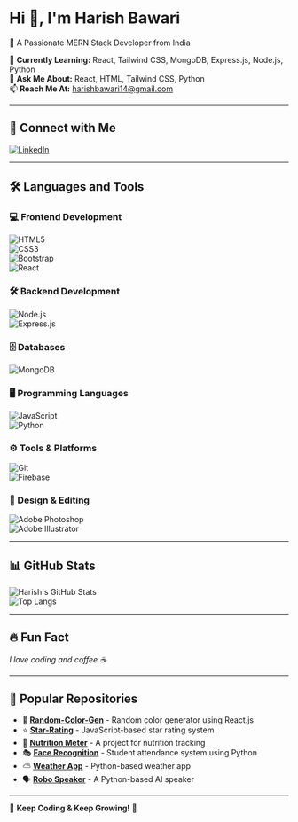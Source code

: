 # Hi 👋, I'm Harish Bawari  
🚀 A Passionate MERN Stack Developer from India  

🌱 **Currently Learning:** React, Tailwind CSS, MongoDB, Express.js, Node.js, Python  
💬 **Ask Me About:** React, HTML, Tailwind CSS, Python  
📫 **Reach Me At:** harishbawari14@gmail.com  

---

## 🔗 Connect with Me  
[![LinkedIn](https://img.shields.io/badge/-LinkedIn-blue?style=flat-square&logo=Linkedin&logoColor=white)](https://www.linkedin.com/in/harish-bawari-b25627250/)  

---

## 🛠 Languages and Tools  

### 💻 Frontend Development  
![HTML5](https://img.shields.io/badge/-HTML5-E34F26?style=flat-square&logo=html5&logoColor=white)  
![CSS3](https://img.shields.io/badge/-CSS3-1572B6?style=flat-square&logo=css3&logoColor=white)  
![Bootstrap](https://img.shields.io/badge/-Bootstrap-563D7C?style=flat-square&logo=bootstrap&logoColor=white)  
![React](https://img.shields.io/badge/-React-61DAFB?style=flat-square&logo=react&logoColor=black)  

### 🛠 Backend Development  
![Node.js](https://img.shields.io/badge/-Node.js-339933?style=flat-square&logo=node.js&logoColor=white)  
![Express.js](https://img.shields.io/badge/-Express.js-000000?style=flat-square&logo=express&logoColor=white)  

### 🗄️ Databases  
![MongoDB](https://img.shields.io/badge/-MongoDB-47A248?style=flat-square&logo=mongodb&logoColor=white)  

### 🖥️ Programming Languages  
![JavaScript](https://img.shields.io/badge/-JavaScript-F7DF1E?style=flat-square&logo=javascript&logoColor=black)  
![Python](https://img.shields.io/badge/-Python-3776AB?style=flat-square&logo=python&logoColor=white)  

### ⚙️ Tools & Platforms  
![Git](https://img.shields.io/badge/-Git-F05032?style=flat-square&logo=git&logoColor=white)  
![Firebase](https://img.shields.io/badge/-Firebase-FFCA28?style=flat-square&logo=firebase&logoColor=black)  

### 🎨 Design & Editing  
![Adobe Photoshop](https://img.shields.io/badge/-Photoshop-31A8FF?style=flat-square&logo=adobe-photoshop&logoColor=white)  
![Adobe Illustrator](https://img.shields.io/badge/-Illustrator-FF9A00?style=flat-square&logo=adobe-illustrator&logoColor=white)  

---

## 📊 GitHub Stats  
![Harish's GitHub Stats](https://github-readme-stats.vercel.app/api?username=harishbawari14&show_icons=true&theme=radical)  
![Top Langs](https://github-readme-stats.vercel.app/api/top-langs/?username=harishbawari14&layout=compact&theme=radical)  

---

## 🔥 Fun Fact  
*I love coding and coffee ☕*  

---

## 📂 Popular Repositories  
- 🔹 [**Random-Color-Gen**](https://github.com/harishbawari14/Random-Color-Gen) - Random color generator using React.js  
- ⭐ [**Star-Rating**](https://github.com/harishbawari14/star-rating) - JavaScript-based star rating system  
- 🍏 [**Nutrition Meter**](https://github.com/harishbawari14/Nutrition--meter) - A project for nutrition tracking  
- 🎭 [**Face Recognition**](https://github.com/harishbawari14/face-recognition) - Student attendance system using Python  
- ⛅ [**Weather App**](https://github.com/harishbawari14/Weather-app) - Python-based weather app  
- 🗣️ [**Robo Speaker**](https://github.com/harishbawari14/Robo-Speaker) - A Python-based AI speaker  

---

🚀 **Keep Coding & Keep Growing!** 🚀

